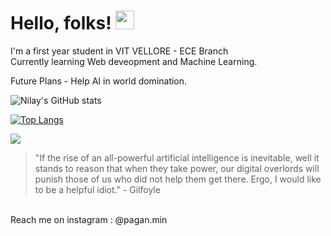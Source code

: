 # Hello, folks! <img src="https://raw.githubusercontent.com/MartinHeinz/MartinHeinz/master/wave.gif" width="30px">

<p>
 
 I'm a first year student in VIT VELLORE - ECE Branch  
 Currently learning Web deveopment and Machine Learning.
 
Future Plans - Help AI in world domination.
 
 
 
 
</p>

<!--Credits goes to Anuragharza-->
![Nilay's GitHub stats](https://github-readme-stats.vercel.app/api?username=SubstantialCattle5&show_icons=true&theme=dark )

[![Top Langs](https://github-readme-stats.vercel.app/api/top-langs/?username=SubstantialCattle5&theme=dark&layout=compact)](https://github.com/SubstantialCattle5/github-readme-stats)

![](https://komarev.com/ghpvc/?username=SubstantialCatttle5e&color=green)


>"If the rise of an all-powerful artificial intelligence is inevitable, well it stands to reason that when they take power, our digital overlords will punish those of us who did not help them get there. Ergo, I would like to be a helpful idiot." -  Gilfoyle
<br> 
Reach me on instagram :  @pagan.min 



 

 

 
 

